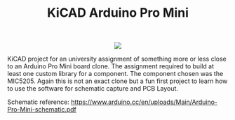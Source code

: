 <h1 align="center">KiCAD Arduino Pro Mini</h1>

<br />
<p align="center">
  <img src="demo.gif">
</p>

KiCAD project for an university assignment of something more or less close to an Arduino Pro Mini board clone.
The assignment required to build at least one custom library for a component. The component chosen was the MIC5205.
Again this is not an exact clone but a fun first project to learn how to use the software for schematic capture and PCB Layout.

Schematic reference: https://www.arduino.cc/en/uploads/Main/Arduino-Pro-Mini-schematic.pdf
